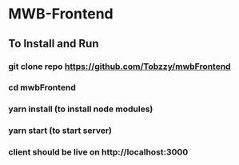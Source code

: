 # MWB-Frontend

## To Install and Run

### git clone repo https://github.com/Tobzzy/mwbFrontend

### cd mwbFrontend

### yarn install (to install node modules)

### yarn start (to start server)

### client should be live on http://localhost:3000
